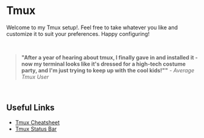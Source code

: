 # Tmux
Welcome to my Tmux setup!. Feel free to take whatever you like and customize it to suit your preferences. Happy configuring!

</br>

> **"After a year of hearing about tmux, I finally gave in and installed
> it - now my terminal looks like it's dressed for a high-tech costume
> party, and I'm just trying to keep up with the cool kids!""** - _Average Tmux User_

</br>

## Useful Links

- [Tmux Cheatsheet](https://tmuxcheatsheet.com/)
- [Tmux Status Bar](https://arcolinux.com/everything-you-need-to-know-about-tmux-status-bar/)
